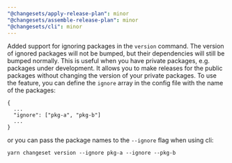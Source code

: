 ```yaml
---
"@changesets/apply-release-plan": minor
"@changesets/assemble-release-plan": minor
"@changesets/cli": minor
---
```


Added support for ignoring packages in the `version` command. The version of ignored packages will not be bumped, but their dependencies will still be bumped normally. This is useful when you have private packages, e.g. packages under development. It allows you to make releases for the public packages without changing the version of your private packages. To use the feature, you can define the `ignore` array in the config file with the name of the packages:

```
{
  ...
  "ignore": ["pkg-a", "pkg-b"]
  ...
}
```

or you can pass the package names to the `--ignore` flag when using cli:
```
yarn changeset version --ignore pkg-a --ignore --pkg-b
```
